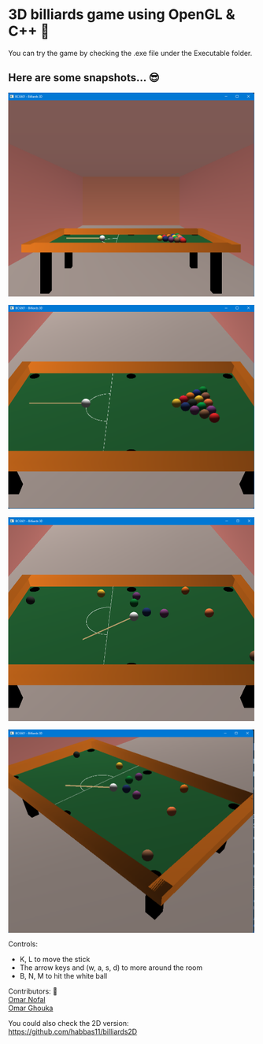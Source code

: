 # 3D billiards game using OpenGL & C++ 🎱

You can try the game by checking the .exe file under the Executable folder. 

## Here are some snapshots... 😎

<img align="center" alt="Hussam Habbas | GitHub" width="500px" src="/screenshots/1.png" /> 
<br>
<br>
<img align="center" alt="Hussam Habbas | GitHub" width="500px" src="/screenshots/2.png" />
<br>
<br>
<img align="center" alt="Hussam Habbas | GitHub" width="500px" src="/screenshots/3.png" />
<br>
<br>
<img align="center" alt="Hussam Habbas | GitHub" width="500px" src="/screenshots/4.png" />
<br>

Controls: 
- K, L to move the stick
- The arrow keys and (w, a, s, d) to more around the room
- B, N, M to hit the white ball

Contributors: 🙂
<br>
<a href = "https://github.com/omandan">Omar Nofal</a>
<br>
<a href = "https://github.com/OmarGhouka">Omar Ghouka</a>

You could also check the 2D version:
https://github.com/habbas11/billiards2D



